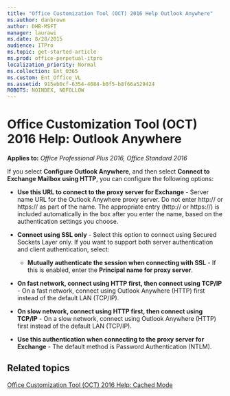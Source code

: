 ```yaml
---
title: "Office Customization Tool (OCT) 2016 Help Outlook Anywhere"
ms.author: danbrown
author: DHB-MSFT
manager: laurawi
ms.date: 8/28/2015
audience: ITPro
ms.topic: get-started-article
ms.prod: office-perpetual-itpro
localization_priority: Normal
ms.collection: Ent_O365
ms.custom: Ent_Office_VL
ms.assetid: 915eb0cf-6354-4084-b0f5-b8f66a529424
ROBOTS: NOINDEX, NOFOLLOW
---
```


# Office Customization Tool (OCT) 2016 Help: Outlook Anywhere

**Applies to:** *Office Professional Plus 2016, Office Standard 2016*

If you select **Configure Outlook Anywhere**, and then select **Connect to Exchange Mailbox using HTTP**, you can configure the following options: 
  
- **Use this URL to connect to the proxy server for Exchange** - Server name URL for the Outlook Anywhere proxy server. Do not enter http:// or https:// as part of the name. The appropriate entry (http:// or https://) is included automatically in the box after you enter the name, based on the authentication settings you choose. 
    
- **Connect using SSL only** - Select this option to connect using Secured Sockets Layer only. If you want to support both server authentication and client authentication, select: 
    
  - **Mutually authenticate the session when connecting with SSL** - If this is enabled, enter the **Principal name for proxy server**.
    
- **On fast network, connect using HTTP first, then connect using TCP/IP** - On a fast network, connect using Outlook Anywhere (HTTP) first instead of the default LAN (TCP/IP). 
    
- **On slow network, connect using HTTP first, then connect using TCP/IP** - On a slow network, connect using Outlook Anywhere (HTTP) first instead of the default LAN (TCP/IP). 
    
- **Use this authentication when connecting to the proxy server for Exchange** - The default method is Password Authentication (NTLM). 
    
## Related topics
[Office Customization Tool (OCT) 2016 Help: Cached Mode](oct-2016-help-cached-mode.md)

